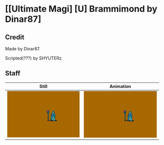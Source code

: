 # [\[Ultimate Magi\] \[U\] Brammimond by Dinar87]

## Credit

Made by Dinar87.

Scripted(???) by SHYUTERz.
	
## Staff

| Still | Animation |
| :---: | :-------: |
| ![Staff still](./Staff_000.png) | ![Staff animation](./Staff.gif) |
